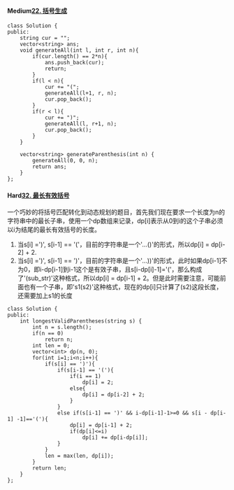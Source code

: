 #### Medium[22. 括号生成](https://leetcode.cn/problems/generate-parentheses/)

```
class Solution {
public:
    string cur = "";
    vector<string> ans;
    void generateAll(int l, int r, int n){
        if(cur.length() == 2*n){
            ans.push_back(cur);
            return;
        }
        if(l < n){
            cur += "(";
            generateAll(l+1, r, n);
            cur.pop_back();
        }
        if(r < l){
            cur += ")";
            generateAll(l, r+1, n);
            cur.pop_back();
        }
    }

    vector<string> generateParenthesis(int n) {
        generateAll(0, 0, n);
        return ans;
    }
};
```



#### Hard[32. 最长有效括号](https://leetcode.cn/problems/longest-valid-parentheses/)

一个巧妙的将括号匹配转化到动态规划的题目，首先我们现在要求一个长度为n的字符串中的最长子串，使用一个dp数组来记录，dp[i]表示从0到i的这个子串必须以i为结尾的最长有效括号的长度。

1. 当s[i] =')', s[i-1] == '('，目前的字符串是一个'...()'的形式，所以dp[i] = dp[i-2] + 2.
2. 当s[i] =')', s[i-1] == ')'，目前的字符串是一个'...))'的形式，此时如果dp[i-1]不为0，即i-dp[i-1]到i-1这个是有效子串，且s[i-dp[i]-1]='('，那么构成了'(sub_str)'这种格式，所以dp[i] = dp[i-1] + 2。但是此时需要注意，可能前面也有一个子串，即's1(s2)'这种格式，现在的dp[i]只计算了(s2)这段长度，还需要加上s1的长度

```
class Solution {
public:
    int longestValidParentheses(string s) {
        int n = s.length();
        if(n == 0)
            return n;
        int len = 0;
        vector<int> dp(n, 0);
        for(int i=1;i<n;i++){
            if(s[i] == ')'){
                if(s[i-1] == '('){
                    if(i == 1)
                        dp[i] = 2;
                    else{
                        dp[i] = dp[i-2] + 2;
                    }
                }
                else if(s[i-1] == ')' && i-dp[i-1]-1>=0 && s[i - dp[i-1] -1]=='('){
                    dp[i] = dp[i-1] + 2;
                    if(dp[i]<=i)
                        dp[i] += dp[i-dp[i]];
                }
            }
            len = max(len, dp[i]);
        }
        return len;
    }
};
```

